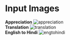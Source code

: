 # Input Images

**Appreciation**
![appreciation](https://github.com/user-attachments/assets/0a0d3572-f794-42a7-b407-bd606bb4102b)
<br>
**Translation**
![translation](https://github.com/user-attachments/assets/d78337b3-c2e6-4b34-9527-a80974ba3497)
<br>
**English to Hindi**
![engtohindi](https://github.com/user-attachments/assets/4dc9434e-f2d0-40f4-9cda-b77dcea047ec)
